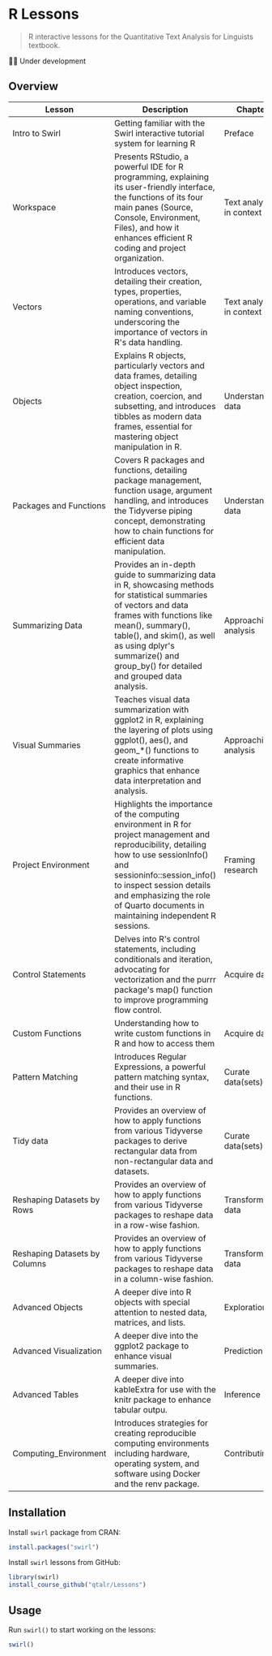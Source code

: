# R Lessons

> R interactive lessons for the Quantitative Text Analysis for Linguists textbook.

💪🏻 Under development

## Overview

| Lesson                        | Description                                                                                                                                                                                                                                                                               | Chapter                  |
| ----------------------------- | ----------------------------------------------------------------------------------------------------------------------------------------------------------------------------------------------------------------------------------------------------------------------------------------- | ------------------------ |
| Intro to Swirl                | Getting familiar with the Swirl interactive tutorial system for learning R                                                                                                                                                                                                                | Preface                  |
| Workspace                     | Presents RStudio, a powerful IDE for R programming, explaining its user-friendly interface, the functions of its four main panes (Source, Console, Environment, Files), and how it enhances efficient R coding and project organization.                                                  | Text analysis in context |
| Vectors                       | Introduces vectors, detailing their creation, types, properties, operations, and variable naming conventions, underscoring the importance of vectors in R's data handling.                                                                                                                | Text analysis in context |
| Objects                       | Explains R objects, particularly vectors and data frames, detailing object inspection, creation, coercion, and subsetting, and introduces tibbles as modern data frames, essential for mastering object manipulation in R.                                                                | Understanding data       |
| Packages and Functions        | Covers R packages and functions, detailing package management, function usage, argument handling, and introduces the Tidyverse piping concept, demonstrating how to chain functions for efficient data manipulation.                                                                      | Understanding data       |
| Summarizing Data              | Provides an in-depth guide to summarizing data in R, showcasing methods for statistical summaries of vectors and data frames with functions like mean(), summary(), table(), and skim(), as well as using dplyr's summarize() and group_by() for detailed and grouped data analysis.      | Approaching analysis     |
| Visual Summaries              | Teaches visual data summarization with ggplot2 in R, explaining the layering of plots using ggplot(), aes(), and geom_*() functions to create informative graphics that enhance data interpretation and analysis.                                                                         | Approaching analysis     |
| Project Environment           | Highlights the importance of the computing environment in R for project management and reproducibility, detailing how to use sessionInfo() and sessioninfo::session_info() to inspect session details and emphasizing the role of Quarto documents in maintaining independent R sessions. | Framing research         |
| Control Statements            | Delves into R's control statements, including conditionals and iteration, advocating for vectorization and the purrr package's map() function to improve programming flow control.                                                                                                        | Acquire data             |
| Custom Functions              | Understanding how to write custom functions in R and how to access them                                                                                                                                                                                                                   | Acquire data             |
| Pattern Matching              | Introduces Regular Expressions, a powerful pattern matching syntax, and their use in R functions.                                                                                                                                                                                         | Curate data(sets)        |
| Tidy data                     | Provides an overview of how to apply functions from various Tidyverse packages to derive rectangular data from non-rectangular data and datasets.                                                                                                                                         | Curate data(sets)        |
| Reshaping Datasets by Rows    | Provides an overview of how to apply functions from various Tidyverse packages to reshape data in a row-wise fashion.                                                                                                                                                                     | Transform data           |
| Reshaping Datasets by Columns | Provides an overview of how to apply functions from various Tidyverse packages to reshape data in a column-wise fashion.                                                                                                                                                                  | Transform data           |
| Advanced Objects              | A deeper dive into R objects with special attention to nested data, matrices, and lists.                                                                                                                                                                                                  | Exploration              |
| Advanced Visualization        | A deeper dive into the ggplot2 package to enhance visual summaries.                                                                                                                                                                                                                                                                                       | Prediction               |
| Advanced Tables               | A deeper dive into kableExtra for use with the knitr package to enhance tabular outpu.                                                                                                                                                                                                                                                                                  | Inference                |
| Computing_Environment         | Introduces strategies for creating reproducible computing environments including hardware, operating system, and software using Docker and the renv package.                                                                                                                                                                                                                                                                                       | Contributing             |

## Installation

Install `swirl` package from CRAN:

```r
install.packages("swirl")
```

Install `swirl` lessons from GitHub:

```r
library(swirl)
install_course_github("qtalr/Lessons")
```

## Usage

Run `swirl()` to start working on the lessons:

```r
swirl()
```